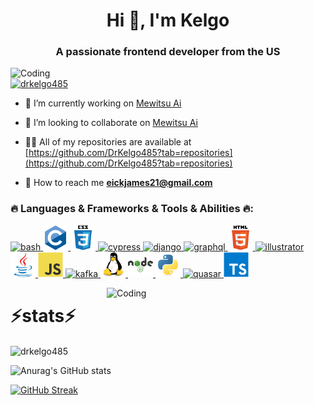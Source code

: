 <h1 align="center">Hi 👋, I'm Kelgo </h1>
<h3 align="center">A passionate frontend developer from the US</h3>
<img align="right" alt="Coding" width="850" src="https://i.pinimg.com/originals/ca/26/2e/ca262e0354eea311c41134c3e4bc3bc2.gif"

<p align="left"> <a href="https://github.com/ryo-ma/github-profile-trophy"><img src="https://github-profile-trophy.vercel.app/?username=drkelgo485" alt="drkelgo485" /></a> </p>

- 🔭 I’m currently working on [Mewitsu Ai](https://github.com/DrKelgo485/AI-Copilot-GPT-4o-Claude-3.5-Mew)

- 👯 I’m looking to collaborate on [Mewitsu Ai](https://github.com/DrKelgo485/AI-Copilot-GPT-4o-Claude-3.5-Mew)

- 👨‍💻 All of my repositories are available at [https://github.com/DrKelgo485?tab=repositories](https://github.com/DrKelgo485?tab=repositories)

- 📧 How to reach me **eickjames21@gmail.com**



<h3 align="left">🔥 Languages & Frameworks & Tools & Abilities 🔥:</h3>
<p align="left"> <a href="https://www.gnu.org/software/bash/" target="_blank" rel="noreferrer"> <img src="https://www.vectorlogo.zone/logos/gnu_bash/gnu_bash-icon.svg" alt="bash" width="40" height="40"/> </a> <a href="https://www.cprogramming.com/" target="_blank" rel="noreferrer"> <img src="https://raw.githubusercontent.com/devicons/devicon/master/icons/c/c-original.svg" alt="c" width="40" height="40"/> </a> <a href="https://www.w3schools.com/css/" target="_blank" rel="noreferrer"> <img src="https://raw.githubusercontent.com/devicons/devicon/master/icons/css3/css3-original-wordmark.svg" alt="css3" width="40" height="40"/> </a> <a href="https://www.cypress.io" target="_blank" rel="noreferrer"> <img src="https://raw.githubusercontent.com/simple-icons/simple-icons/6e46ec1fc23b60c8fd0d2f2ff46db82e16dbd75f/icons/cypress.svg" alt="cypress" width="40" height="40"/> </a> <a href="https://www.djangoproject.com/" target="_blank" rel="noreferrer"> <img src="https://cdn.worldvectorlogo.com/logos/django.svg" alt="django" width="40" height="40"/> </a> <a href="https://graphql.org" target="_blank" rel="noreferrer"> <img src="https://www.vectorlogo.zone/logos/graphql/graphql-icon.svg" alt="graphql" width="40" height="40"/> </a> <a href="https://www.w3.org/html/" target="_blank" rel="noreferrer"> <img src="https://raw.githubusercontent.com/devicons/devicon/master/icons/html5/html5-original-wordmark.svg" alt="html5" width="40" height="40"/> </a> <a href="https://www.adobe.com/in/products/illustrator.html" target="_blank" rel="noreferrer"> <img src="https://www.vectorlogo.zone/logos/adobe_illustrator/adobe_illustrator-icon.svg" alt="illustrator" width="40" height="40"/> </a> <a href="https://www.java.com" target="_blank" rel="noreferrer"> <img src="https://raw.githubusercontent.com/devicons/devicon/master/icons/java/java-original.svg" alt="java" width="40" height="40"/> </a> <a href="https://developer.mozilla.org/en-US/docs/Web/JavaScript" target="_blank" rel="noreferrer"> <img src="https://raw.githubusercontent.com/devicons/devicon/master/icons/javascript/javascript-original.svg" alt="javascript" width="40" height="40"/> </a> <a href="https://kafka.apache.org/" target="_blank" rel="noreferrer"> <img src="https://www.vectorlogo.zone/logos/apache_kafka/apache_kafka-icon.svg" alt="kafka" width="40" height="40"/> </a> <a href="https://www.linux.org/" target="_blank" rel="noreferrer"> <img src="https://raw.githubusercontent.com/devicons/devicon/master/icons/linux/linux-original.svg" alt="linux" width="40" height="40"/> </a> <a href="https://nodejs.org" target="_blank" rel="noreferrer"> <img src="https://raw.githubusercontent.com/devicons/devicon/master/icons/nodejs/nodejs-original-wordmark.svg" alt="nodejs" width="40" height="40"/> </a> <a href="https://www.python.org" target="_blank" rel="noreferrer"> <img src="https://raw.githubusercontent.com/devicons/devicon/master/icons/python/python-original.svg" alt="python" width="40" height="40"/> </a> <a href="https://quasar.dev/" target="_blank" rel="noreferrer"> <img src="https://cdn.quasar.dev/logo/svg/quasar-logo.svg" alt="quasar" width="40" height="40"/> </a> <a href="https://www.typescriptlang.org/" target="_blank" rel="noreferrer"> <img src="https://raw.githubusercontent.com/devicons/devicon/master/icons/typescript/typescript-original.svg" alt="typescript" width="40" height="40"/> </a> </p>

<img align="right" alt="Coding" width="350" src="https://static.wixstatic.com/media/950c70_eb49b9b040b14b70972c9777d736f7ea~mv2_d_2112_2112_s_2.gif">

# ⚡stats⚡

<p><img align="center" src="https://github-readme-stats.vercel.app/api/top-langs?username=drkelgo485&show_icons=true&locale=en&layout=compact" alt="drkelgo485" /></p>

![Anurag's GitHub stats](https://github-readme-stats.vercel.app/api?username=drkelgo485&show_icons=true&theme=white)

[![GitHub Streak](https://streak-stats.demolab.com/?user=drkelgo485)](https://git.io/streak-stats)
